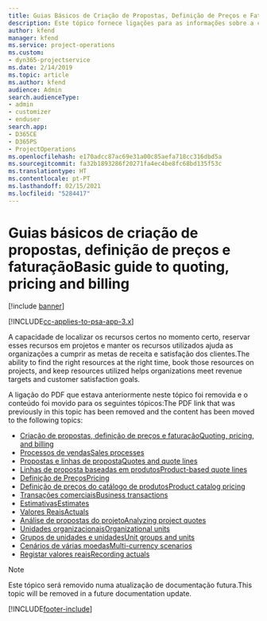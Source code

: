 ```yaml
---
title: Guias Básicos de Criação de Propostas, Definição de Preços e Faturação
description: Este tópico fornece ligações para as informações sobre a criação básica de propostas, a definição de preços e a faturação no Project Service Automation.
author: kfend
manager: kfend
ms.service: project-operations
ms.custom:
- dyn365-projectservice
ms.date: 2/14/2019
ms.topic: article
ms.author: kfend
audience: Admin
search.audienceType:
- admin
- customizer
- enduser
search.app:
- D365CE
- D365PS
- ProjectOperations
ms.openlocfilehash: e170adcc87ac69e31a00c85aefa718cc316dbd5a
ms.sourcegitcommit: fa32b1893286f20271fa4ec4be8fc68bd135f53c
ms.translationtype: HT
ms.contentlocale: pt-PT
ms.lasthandoff: 02/15/2021
ms.locfileid: "5284417"
---
```

# <a name="basic-guide-to-quoting-pricing-and-billing"></a><span data-ttu-id="da8a7-103">Guias básicos de criação de propostas, definição de preços e faturação</span><span class="sxs-lookup"><span data-stu-id="da8a7-103">Basic guide to quoting, pricing and billing</span></span>

[!include [banner](../../includes/psa-now-project-operations.md)]

[!INCLUDE[cc-applies-to-psa-app-3.x](../../includes/cc-applies-to-psa-app-3x.md)]

<span data-ttu-id="da8a7-104">A capacidade de localizar os recursos certos no momento certo, reservar esses recursos em projetos e manter os recursos utilizados ajuda as organizações a cumprir as metas de receita e satisfação dos clientes.</span><span class="sxs-lookup"><span data-stu-id="da8a7-104">The ability to find the right resources at the right time, book those resources on projects, and keep resources utilized helps organizations meet revenue targets and customer satisfaction goals.</span></span> 

<span data-ttu-id="da8a7-105">A ligação do PDF que estava anteriormente neste tópico foi removida e o conteúdo foi movido para os seguintes tópicos:</span><span class="sxs-lookup"><span data-stu-id="da8a7-105">The PDF link that was previously in this topic has been removed and the content has been moved to the following topics:</span></span>

- [<span data-ttu-id="da8a7-106">Criação de propostas, definição de preços e faturação</span><span class="sxs-lookup"><span data-stu-id="da8a7-106">Quoting, pricing, and billing</span></span>](../quote-bill-price.md)
- [<span data-ttu-id="da8a7-107">Processos de vendas</span><span class="sxs-lookup"><span data-stu-id="da8a7-107">Sales processes</span></span>](../basic-sales-process.md)
- [<span data-ttu-id="da8a7-108">Propostas e linhas de proposta</span><span class="sxs-lookup"><span data-stu-id="da8a7-108">Quotes and quote lines</span></span>](../basic-quote-lines.md)
- [<span data-ttu-id="da8a7-109">Linhas de proposta baseadas em produtos</span><span class="sxs-lookup"><span data-stu-id="da8a7-109">Product-based quote lines</span></span>](../product-based-quote-lines.md)
- [<span data-ttu-id="da8a7-110">Definição de Preços</span><span class="sxs-lookup"><span data-stu-id="da8a7-110">Pricing</span></span>](../basic-pricing.md)
- [<span data-ttu-id="da8a7-111">Definição de preços do catálogo de produtos</span><span class="sxs-lookup"><span data-stu-id="da8a7-111">Product catalog pricing</span></span>](../product-catalog-pricing.md)
- [<span data-ttu-id="da8a7-112">Transações comerciais</span><span class="sxs-lookup"><span data-stu-id="da8a7-112">Business transactions</span></span>](../basic-business-transactions.md)
- [<span data-ttu-id="da8a7-113">Estimativas</span><span class="sxs-lookup"><span data-stu-id="da8a7-113">Estimates</span></span>](../estimates.md)
- [<span data-ttu-id="da8a7-114">Valores Reais</span><span class="sxs-lookup"><span data-stu-id="da8a7-114">Actuals</span></span>](../actuals.md)
- [<span data-ttu-id="da8a7-115">Análise de propostas do projeto</span><span class="sxs-lookup"><span data-stu-id="da8a7-115">Analyzing project quotes</span></span>](../basic-analyzing-quotes.md)
- [<span data-ttu-id="da8a7-116">Unidades organizacionais</span><span class="sxs-lookup"><span data-stu-id="da8a7-116">Organizational units</span></span>](../advanced-organizational.md)
- [<span data-ttu-id="da8a7-117">Grupos de unidades e unidades</span><span class="sxs-lookup"><span data-stu-id="da8a7-117">Unit groups and units</span></span>](../advanced-units.md)
- [<span data-ttu-id="da8a7-118">Cenários de várias moedas</span><span class="sxs-lookup"><span data-stu-id="da8a7-118">Multi-currency scenarios</span></span>](../advanced-currency.md)
- [<span data-ttu-id="da8a7-119">Registar valores reais</span><span class="sxs-lookup"><span data-stu-id="da8a7-119">Recording actuals</span></span>](../advanced-actuals.md)

> [!NOTE]
> <span data-ttu-id="da8a7-120">Este tópico será removido numa atualização de documentação futura.</span><span class="sxs-lookup"><span data-stu-id="da8a7-120">This topic will be removed in a future documentation update.</span></span> 


[!INCLUDE[footer-include](../../includes/footer-banner.md)]